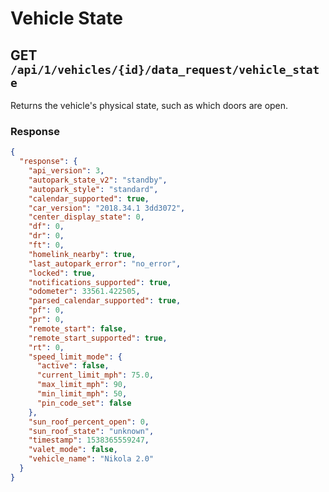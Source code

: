 # Vehicle State

## GET `/api/1/vehicles/{id}/data_request/vehicle_state`

Returns the vehicle's physical state, such as which doors are open.

### Response

```json
{
  "response": {
    "api_version": 3,
    "autopark_state_v2": "standby",
    "autopark_style": "standard",
    "calendar_supported": true,
    "car_version": "2018.34.1 3dd3072",
    "center_display_state": 0,
    "df": 0,
    "dr": 0,
    "ft": 0,
    "homelink_nearby": true,
    "last_autopark_error": "no_error",
    "locked": true,
    "notifications_supported": true,
    "odometer": 33561.422505,
    "parsed_calendar_supported": true,
    "pf": 0,
    "pr": 0,
    "remote_start": false,
    "remote_start_supported": true,
    "rt": 0,
    "speed_limit_mode": {
      "active": false,
      "current_limit_mph": 75.0,
      "max_limit_mph": 90,
      "min_limit_mph": 50,
      "pin_code_set": false
    },
    "sun_roof_percent_open": 0,
    "sun_roof_state": "unknown",
    "timestamp": 1538365559247,
    "valet_mode": false,
    "vehicle_name": "Nikola 2.0"
  }
}
```


